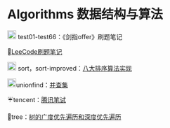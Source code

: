 # Algorithms 数据结构与算法

<img src="https://assets-cdn.github.com/images/icons/emoji/unicode/1f50d.png" width="20" height="20"> test01-test66：《剑指offer》刷题笔记

💫[LeeCode刷题笔记](https://github.com/Mathilda11/Algorithms/tree/master/leetCode)

<img src="https://assets-cdn.github.com/images/icons/emoji/unicode/2618.png" width="20" height="20"> sort，sort-improved：[八大排序算法实现](https://github.com/Mathilda11/Algorithms/tree/master/sort)

<img src="https://assets-cdn.github.com/images/icons/emoji/unicode/2728.png" width="20" height="20">unionfind：[并查集](https://github.com/Mathilda11/Algorithms/tree/master/unionfind)

:umbrella:tencent：[腾讯笔试](https://github.com/Mathilda11/Algorithms/tree/master/tencent)

🍵tree：[树的广度优先遍历和深度优先遍历](https://github.com/Mathilda11/Algorithms/tree/master/tree)


